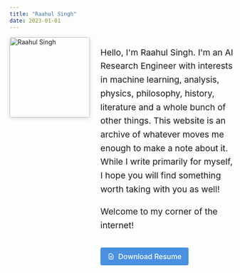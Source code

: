```yaml
---
title: "Raahul Singh"
date: 2023-01-01
---
```


<style>
  .container {
    max-width: 60rem !important; /* Match the theme's --content-width variable */
  }
  main, .home-section, .markdown-content {
    max-width: 60rem !important;
  }
  
  /* Reduce the number of horizontal lines */
  hr, .section-header {
    border-bottom: none;
  }

  /* Resume button styling */
  .resume-button {
    display: inline-flex;
    align-items: center;
    padding: 8px 16px;
    background-color: var(--primary-color, #4A90E2);
    color: #ffffff !important;
    text-decoration: none !important;
    border-radius: 4px;
    font-weight: 500;
    transition: all 0.2s ease;
    margin-top: 1rem;
    font-size: 1rem;
    line-height: 1.5;
  }

  .resume-button:hover {
    background-color: var(--primary-color-dark, #357ABD);
    transform: translateY(-1px);
    box-shadow: 0 2px 5px rgba(0,0,0,0.1);
  }

  .resume-button svg {
    margin-right: 8px;
    width: 16px;
    height: 16px;
  }
</style>

<div style="margin-bottom: 2rem;">
  <div style="display: flex; align-items: flex-start; gap: 1.5rem; margin-bottom: 0;">
    <img src="/images/profile.jpg" alt="Raahul Singh" style="width: 180px; border-radius: 4px; box-shadow: 0 2px 10px rgba(0,0,0,0.15); flex-shrink: 0;">
    <div style="align-self: center; flex: 1; min-width: 0;">
      <p style="font-size: 1.2rem; line-height: 1.6; margin-right: 0;">Hello, I'm Raahul Singh. I'm an AI Research Engineer with interests in machine learning, analysis, physics, philosophy, history, literature and a whole bunch of other things.
      This website is an archive of whatever moves me enough to make a note about it. While I write primarily for myself, I hope you will find something worth taking with you as well!
      </p>
      <p style="font-size: 1.2rem; line-height: 1.6; margin-right: 0;">Welcome to my corner of the internet!</p>
      <a href="/Raahul's Resume.pdf" class="resume-button" download="Raahul's Resume.pdf">
        <svg xmlns="http://www.w3.org/2000/svg" fill="none" viewBox="0 0 24 24" stroke="currentColor">
          <path stroke-linecap="round" stroke-linejoin="round" stroke-width="2" d="M12 10v6m0 0l-3-3m3 3l3-3m2 8H7a2 2 0 01-2-2V5a2 2 0 012-2h5.586a1 1 0 01.707.293l5.414 5.414a1 1 0 01.293.707V19a2 2 0 01-2 2z" />
        </svg>
        Download Resume
      </a>
    </div>
  </div>
</div>

<!-- The Recent Content section will be automatically added by the theme below -->